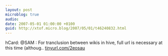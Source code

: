 ```yaml
---
layout: post
microblog: true
audio: 
date: 2007-05-01 01:00:00 +0100
guid: http://xtof.micro.blog/2007/05/01/t46240832.html
---
```

hCard: @SAM : For tranclusion between wikis in hive, full url is necessary at this time (althoug.. [tinyurl.com/2eosau](http://tinyurl.com/2eosau)

